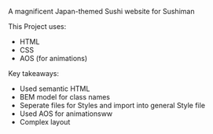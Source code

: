A magnificent Japan-themed Sushi website for Sushiman

This Project uses:

- HTML
- CSS
- AOS (for animations)

Key takeaways:

- Used semantic HTML
- BEM model for class names
- Seperate files for Styles and import into general Style file
- Used AOS for animationsww
- Complex layout
